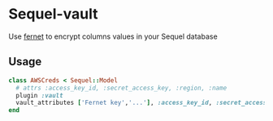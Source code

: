 # Sequel-vault

Use [fernet](https://github.com/fernet/fernet-rb) to encrypt columns values in your Sequel database

## Usage

```ruby
class AWSCreds < Sequel::Model
  # attrs :access_key_id, :secret_access_key, :region, :name
  plugin :vault
  vault_attributes ['Fernet key','...'], :access_key_id, :secret_access_key
end
```
